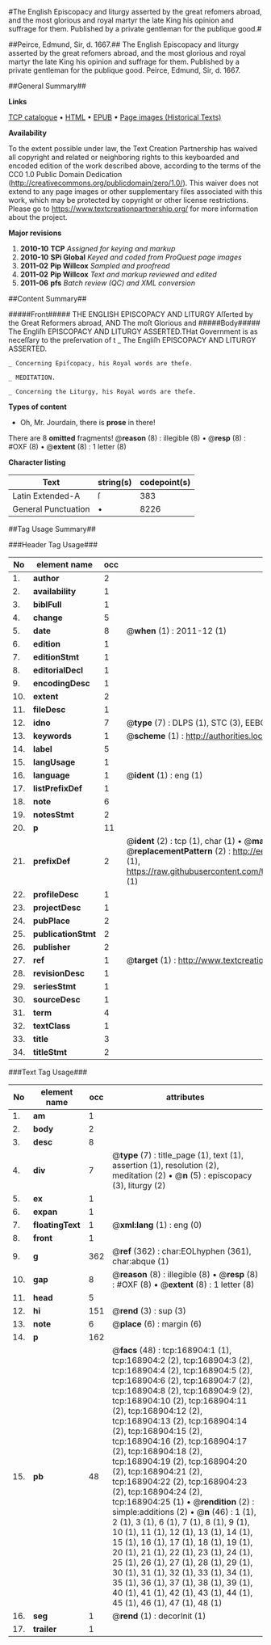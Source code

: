 #The English Episcopacy and liturgy asserted by the great refomers abroad, and the most glorious and royal martyr the late King his opinion and suffrage for them. Published by a private gentleman for the publique good.#

##Peirce, Edmund, Sir, d. 1667.##
The English Episcopacy and liturgy asserted by the great refomers abroad, and the most glorious and royal martyr the late King his opinion and suffrage for them. Published by a private gentleman for the publique good.
Peirce, Edmund, Sir, d. 1667.

##General Summary##

**Links**

[TCP catalogue](http://www.ota.ox.ac.uk/tcp/)  • 
[HTML](http://tei.it.ox.ac.uk/tcp/Texts-HTML/free/A90/A90361.html)  • 
[EPUB](http://tei.it.ox.ac.uk/tcp/Texts-EPUB/free/A90/A90361.epub) • 
[Page images (Historical Texts)](https://historicaltexts.jisc.ac.uk/eebo-99867867e)

**Availability**

To the extent possible under law, the Text Creation Partnership has waived all copyright and related or neighboring rights to this keyboarded and encoded edition of the work described above, according to the terms of the CC0 1.0 Public Domain Dedication (http://creativecommons.org/publicdomain/zero/1.0/). This waiver does not extend to any page images or other supplementary files associated with this work, which may be protected by copyright or other license restrictions. Please go to https://www.textcreationpartnership.org/ for more information about the project.

**Major revisions**

1. __2010-10__ __TCP__ *Assigned for keying and markup*
1. __2010-10__ __SPi Global__ *Keyed and coded from ProQuest page images*
1. __2011-02__ __Pip Willcox__ *Sampled and proofread*
1. __2011-02__ __Pip Willcox__ *Text and markup reviewed and edited*
1. __2011-06__ __pfs__ *Batch review (QC) and XML conversion*

##Content Summary##

#####Front#####
THE ENGLISH EPISCOPACY AND LITURGY Aſſerted by the Great Reformers abroad, AND The moſt Glorious and
#####Body#####
The Engliſh EPISCOPACY AND LITURGY ASSERTED.THat Government is as neceſſary to the preſervation of t
    _ The Engliſh EPISCOPACY AND LITURGY ASSERTED.

    _ Concerning Epiſcopacy, his Royal words are theſe.

    _ MEDITATION.

    _ Concerning the Liturgy, his Royal words are theſe.

**Types of content**

  * Oh, Mr. Jourdain, there is **prose** in there!

There are 8 **omitted** fragments! 
 @__reason__ (8) : illegible (8)  •  @__resp__ (8) : #OXF (8)  •  @__extent__ (8) : 1 letter (8)

**Character listing**


|Text|string(s)|codepoint(s)|
|---|---|---|
|Latin Extended-A|ſ|383|
|General Punctuation|•|8226|

##Tag Usage Summary##

###Header Tag Usage###

|No|element name|occ|attributes|
|---|---|---|---|
|1.|__author__|2||
|2.|__availability__|1||
|3.|__biblFull__|1||
|4.|__change__|5||
|5.|__date__|8| @__when__ (1) : 2011-12 (1)|
|6.|__edition__|1||
|7.|__editionStmt__|1||
|8.|__editorialDecl__|1||
|9.|__encodingDesc__|1||
|10.|__extent__|2||
|11.|__fileDesc__|1||
|12.|__idno__|7| @__type__ (7) : DLPS (1), STC (3), EEBO-CITATION (1), PROQUEST (1), VID (1)|
|13.|__keywords__|1| @__scheme__ (1) : http://authorities.loc.gov/ (1)|
|14.|__label__|5||
|15.|__langUsage__|1||
|16.|__language__|1| @__ident__ (1) : eng (1)|
|17.|__listPrefixDef__|1||
|18.|__note__|6||
|19.|__notesStmt__|2||
|20.|__p__|11||
|21.|__prefixDef__|2| @__ident__ (2) : tcp (1), char (1)  •  @__matchPattern__ (2) : ([0-9\-]+):([0-9IVX]+) (1), (.+) (1)  •  @__replacementPattern__ (2) : http://eebo.chadwyck.com/downloadtiff?vid=$1&page=$2 (1), https://raw.githubusercontent.com/textcreationpartnership/Texts/master/tcpchars.xml#$1 (1)|
|22.|__profileDesc__|1||
|23.|__projectDesc__|1||
|24.|__pubPlace__|2||
|25.|__publicationStmt__|2||
|26.|__publisher__|2||
|27.|__ref__|1| @__target__ (1) : http://www.textcreationpartnership.org/docs/. (1)|
|28.|__revisionDesc__|1||
|29.|__seriesStmt__|1||
|30.|__sourceDesc__|1||
|31.|__term__|4||
|32.|__textClass__|1||
|33.|__title__|3||
|34.|__titleStmt__|2||


###Text Tag Usage###

|No|element name|occ|attributes|
|---|---|---|---|
|1.|__am__|1||
|2.|__body__|2||
|3.|__desc__|8||
|4.|__div__|7| @__type__ (7) : title_page (1), text (1), assertion (1), resolution (2), meditation (2)  •  @__n__ (5) : episcopacy (3), liturgy (2)|
|5.|__ex__|1||
|6.|__expan__|1||
|7.|__floatingText__|1| @__xml:lang__ (1) : eng (0)|
|8.|__front__|1||
|9.|__g__|362| @__ref__ (362) : char:EOLhyphen (361), char:abque (1)|
|10.|__gap__|8| @__reason__ (8) : illegible (8)  •  @__resp__ (8) : #OXF (8)  •  @__extent__ (8) : 1 letter (8)|
|11.|__head__|5||
|12.|__hi__|151| @__rend__ (3) : sup (3)|
|13.|__note__|6| @__place__ (6) : margin (6)|
|14.|__p__|162||
|15.|__pb__|48| @__facs__ (48) : tcp:168904:1 (1), tcp:168904:2 (2), tcp:168904:3 (2), tcp:168904:4 (2), tcp:168904:5 (2), tcp:168904:6 (2), tcp:168904:7 (2), tcp:168904:8 (2), tcp:168904:9 (2), tcp:168904:10 (2), tcp:168904:11 (2), tcp:168904:12 (2), tcp:168904:13 (2), tcp:168904:14 (2), tcp:168904:15 (2), tcp:168904:16 (2), tcp:168904:17 (2), tcp:168904:18 (2), tcp:168904:19 (2), tcp:168904:20 (2), tcp:168904:21 (2), tcp:168904:22 (2), tcp:168904:23 (2), tcp:168904:24 (2), tcp:168904:25 (1)  •  @__rendition__ (2) : simple:additions (2)  •  @__n__ (46) : 1 (1), 2 (1), 3 (1), 6 (1), 7 (1), 8 (1), 9 (1), 10 (1), 11 (1), 12 (1), 13 (1), 14 (1), 15 (1), 16 (1), 17 (1), 18 (1), 19 (1), 20 (1), 21 (1), 22 (1), 23 (1), 24 (1), 25 (1), 26 (1), 27 (1), 28 (1), 29 (1), 30 (1), 31 (1), 32 (1), 33 (1), 34 (1), 35 (1), 36 (1), 37 (1), 38 (1), 39 (1), 40 (1), 41 (1), 42 (1), 43 (1), 44 (1), 45 (1), 46 (1), 47 (1), 48 (1)|
|16.|__seg__|1| @__rend__ (1) : decorInit (1)|
|17.|__trailer__|1||
